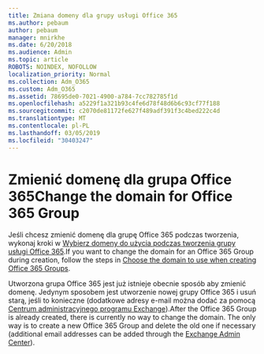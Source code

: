 ```yaml
---
title: Zmiana domeny dla grupy usługi Office 365
ms.author: pebaum
author: pebaum
manager: mnirkhe
ms.date: 6/20/2018
ms.audience: Admin
ms.topic: article
ROBOTS: NOINDEX, NOFOLLOW
localization_priority: Normal
ms.collection: Adm_O365
ms.custom: Adm_O365
ms.assetid: 78695de0-7021-4900-a784-7cc782785f1d
ms.openlocfilehash: a5229f1a321b93c4fe6d78f48d6b6c93cf77f188
ms.sourcegitcommit: c2070de81172fe627f489adf391f3c4bed222c4d
ms.translationtype: MT
ms.contentlocale: pl-PL
ms.lasthandoff: 03/05/2019
ms.locfileid: "30403247"
---
```

# <a name="change-the-domain-for-office-365-group"></a><span data-ttu-id="0dfa8-102">Zmienić domenę dla grupa Office 365</span><span class="sxs-lookup"><span data-stu-id="0dfa8-102">Change the domain for Office 365 Group</span></span>

<span data-ttu-id="0dfa8-103">Jeśli chcesz zmienić domenę dla grupę Office 365 podczas tworzenia, wykonaj kroki w [Wybierz domeny do użycia podczas tworzenia grupy usługi Office 365](https://support.office.com/article/7cf5655d-e523-4bc3-a93b-3ccebf44a01a.aspx).</span><span class="sxs-lookup"><span data-stu-id="0dfa8-103">If you want to change the domain for an Office 365 Group during creation, follow the steps in [Choose the domain to use when creating Office 365 Groups](https://support.office.com/article/7cf5655d-e523-4bc3-a93b-3ccebf44a01a.aspx).</span></span>
  
<span data-ttu-id="0dfa8-p101">Utworzona grupa Office 365 jest już istnieje obecnie sposób aby zmienić domenę. Jedynym sposobem jest utworzenie nowej grupy Office 365 i usuń starą, jeśli to konieczne (dodatkowe adresy e-mail można dodać za pomocą [Centrum administracyjnego programu Exchange](https://outlook.office365.com/ecp.aspx)).</span><span class="sxs-lookup"><span data-stu-id="0dfa8-p101">After the Office 365 Group is already created, there is currently no way to change the domain. The only way is to create a new Office 365 Group and delete the old one if necessary (additional email addresses can be added through the [Exchange Admin Center](https://outlook.office365.com/ecp.aspx)).</span></span>
